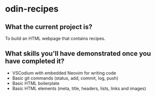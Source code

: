 # odin-recipes
## What the current project is?
To build an HTML webpage that contains recipes.

## What skills you'll have demonstrated once you have completed it?
- VSCodium with embedded Neovim for writing code
- Basic git commands (status, add, commit, log, push)
- Basic HTML boilerplate
- Basic HTML elements (meta, title, headers, lists, links and images)
